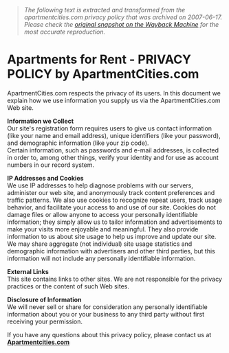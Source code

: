 > *The following text is extracted and transformed from the apartmentcities.com privacy policy that was archived on 2007-06-17. Please check the [original snapshot on the Wayback Machine](https://web.archive.org/web/20070617123857id_/http%3A//www.apartmentcities.com/privacy.asp) for the most accurate reproduction.*

# Apartments for Rent - PRIVACY POLICY by ApartmentCities.com

ApartmentCities.com respects the privacy of its users. In this document we explain how we use information you supply us via the ApartmentCities.com Web site. 

**Information we Collect**  
Our site's registration form requires users to give us contact information (like your name and email address), unique identifiers (like your password), and demographic information (like your zip code).  
Certain information, such as passwords and e-mail addresses, is collected in order to, among other things, verify your identity and for use as account numbers in our record system.

**IP Addresses and Cookies**  
We use IP addresses to help diagnose problems with our servers, administer our web site, and anonymously track content preferences and traffic patterns. We also use cookies to recognize repeat users, track usage behavior, and facilitate your access to and use of our site. Cookies do not damage files or allow anyone to access your personally identifiable information; they simply allow us to tailor information and advertisements to make your visits more enjoyable and meaningful. They also provide information to us about site usage to help us improve and update our site. We may share aggregate (not individual) site usage statistics and demographic information with advertisers and other third parties, but this information will not include any personally identifiable information.

**External Links**  
This site contains links to other sites. We are not responsible for the privacy practices or the content of such Web sites.

**Disclosure of Information**  
We will never sell or share for consideration any personally identifiable information about you or your business to any third party without first receiving your permission.

If you have any questions about this privacy policy, please contact us at **[Apartmentcities.com](https://web.archive.org/contactUs.asp)**
